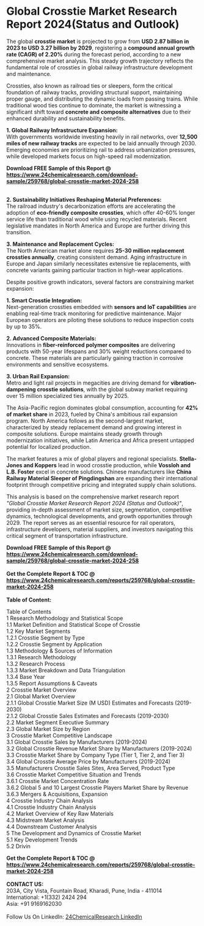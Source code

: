 <h1>Global Crosstie Market Research Report 2024(Status and Outlook)</h1><p>The global <strong>crosstie market</strong> is projected to grow from <strong>USD 2.87 billion in 2023 to USD 3.27 billion by 2029</strong>, registering a <strong>compound annual growth rate (CAGR) of 2.20%</strong> during the forecast period, according to a new comprehensive market analysis. This steady growth trajectory reflects the fundamental role of crossties in global railway infrastructure development and maintenance.</p><p>Crossties, also known as railroad ties or sleepers, form the critical foundation of railway tracks, providing structural support, maintaining proper gauge, and distributing the dynamic loads from passing trains. While traditional wood ties continue to dominate, the market is witnessing a significant shift toward <strong>concrete and composite alternatives</strong> due to their enhanced durability and sustainability benefits.</p><p><strong>1. Global Railway Infrastructure Expansion:</strong><br>
With governments worldwide investing heavily in rail networks, over <strong>12,500 miles of new railway tracks</strong> are expected to be laid annually through 2030. Emerging economies are prioritizing rail to address urbanization pressures, while developed markets focus on high-speed rail modernization.</p><div><b>Download FREE Sample of this Report @ 
            <a href="https://www.24chemicalresearch.com/download-sample/259768/global-crosstie-market-2024-258">
            https://www.24chemicalresearch.com/download-sample/259768/global-crosstie-market-2024-258</a></b></div><br><p><strong>2. Sustainability Initiatives Reshaping Material Preferences:</strong><br>
The railroad industry's decarbonization efforts are accelerating the adoption of <strong>eco-friendly composite crossties</strong>, which offer 40-60% longer service life than traditional wood while using recycled materials. Recent legislative mandates in North America and Europe are further driving this transition.</p><p><strong>3. Maintenance and Replacement Cycles:</strong><br>
The North American market alone requires <strong>25-30 million replacement crossties annually</strong>, creating consistent demand. Aging infrastructure in Europe and Japan similarly necessitates extensive tie replacements, with concrete variants gaining particular traction in high-wear applications.</p><p>Despite positive growth indicators, several factors are constraining market expansion:</p><p><strong>1. Smart Crosstie Integration:</strong><br>
Next-generation crossties embedded with <strong>sensors and IoT capabilities</strong> are enabling real-time track monitoring for predictive maintenance. Major European operators are piloting these solutions to reduce inspection costs by up to 35%.</p><p><strong>2. Advanced Composite Materials:</strong><br>
Innovations in <strong>fiber-reinforced polymer composites</strong> are delivering products with 50-year lifespans and 30% weight reductions compared to concrete. These materials are particularly gaining traction in corrosive environments and sensitive ecosystems.</p><p><strong>3. Urban Rail Expansion:</strong><br>
Metro and light rail projects in megacities are driving demand for <strong>vibration-dampening crosstie solutions</strong>, with the global subway market requiring over 15 million specialized ties annually by 2025.</p><p>The Asia-Pacific region dominates global consumption, accounting for <strong>42% of market share</strong> in 2023, fueled by China's ambitious rail expansion program. North America follows as the second-largest market, characterized by steady replacement demand and growing interest in composite solutions. Europe maintains steady growth through modernization initiatives, while Latin America and Africa present untapped potential for localized production.</p><p>The market features a mix of global players and regional specialists. <strong>Stella-Jones and Koppers</strong> lead in wood crosstie production, while <strong>Vossloh and L.B. Foster</strong> excel in concrete solutions. Chinese manufacturers like <strong>China Railway Material Sleeper of Pingdingshan</strong> are expanding their international footprint through competitive pricing and integrated supply chain solutions.</p><p>This analysis is based on the comprehensive market research report <em>"Global Crosstie Market Research Report 2024 (Status and Outlook)"</em>, providing in-depth assessment of market size, segmentation, competitive dynamics, technological developments, and growth opportunities through 2029. The report serves as an essential resource for rail operators, infrastructure developers, material suppliers, and investors navigating this critical segment of transportation infrastructure.</p><div><b>Download FREE Sample of this Report @ 
            <a href="https://www.24chemicalresearch.com/download-sample/259768/global-crosstie-market-2024-258">
            https://www.24chemicalresearch.com/download-sample/259768/global-crosstie-market-2024-258</a></b></div><br><div><b>Get the Complete Report & TOC @ 
            <a href="https://www.24chemicalresearch.com/reports/259768/global-crosstie-market-2024-258">
            https://www.24chemicalresearch.com/reports/259768/global-crosstie-market-2024-258</a></b></div><br>
            <b>Table of Content:</b><p>Table of Contents<br />
1 Research Methodology and Statistical Scope<br />
1.1 Market Definition and Statistical Scope of Crosstie<br />
1.2 Key Market Segments<br />
1.2.1 Crosstie Segment by Type<br />
1.2.2 Crosstie Segment by Application<br />
1.3 Methodology & Sources of Information<br />
1.3.1 Research Methodology<br />
1.3.2 Research Process<br />
1.3.3 Market Breakdown and Data Triangulation<br />
1.3.4 Base Year<br />
1.3.5 Report Assumptions & Caveats<br />
2 Crosstie Market Overview<br />
2.1 Global Market Overview<br />
2.1.1 Global Crosstie Market Size (M USD) Estimates and Forecasts (2019-2030)<br />
2.1.2 Global Crosstie Sales Estimates and Forecasts (2019-2030)<br />
2.2 Market Segment Executive Summary<br />
2.3 Global Market Size by Region<br />
3 Crosstie Market Competitive Landscape<br />
3.1 Global Crosstie Sales by Manufacturers (2019-2024)<br />
3.2 Global Crosstie Revenue Market Share by Manufacturers (2019-2024)<br />
3.3 Crosstie Market Share by Company Type (Tier 1, Tier 2, and Tier 3)<br />
3.4 Global Crosstie Average Price by Manufacturers (2019-2024)<br />
3.5 Manufacturers Crosstie Sales Sites, Area Served, Product Type<br />
3.6 Crosstie Market Competitive Situation and Trends<br />
3.6.1 Crosstie Market Concentration Rate<br />
3.6.2 Global 5 and 10 Largest Crosstie Players Market Share by Revenue<br />
3.6.3 Mergers & Acquisitions, Expansion<br />
4 Crosstie Industry Chain Analysis<br />
4.1 Crosstie Industry Chain Analysis<br />
4.2 Market Overview of Key Raw Materials<br />
4.3 Midstream Market Analysis<br />
4.4 Downstream Customer Analysis<br />
5 The Development and Dynamics of Crosstie Market <br />
5.1 Key Development Trends<br />
5.2 Drivin</p><div><b>Get the Complete Report & TOC @ 
            <a href="https://www.24chemicalresearch.com/reports/259768/global-crosstie-market-2024-258">
            https://www.24chemicalresearch.com/reports/259768/global-crosstie-market-2024-258</a></b></div><br><b>CONTACT US:</b><br>
            203A, City Vista, Fountain Road, Kharadi, Pune, India - 411014<br>
            International: +1(332) 2424 294<br>
            Asia: +91 9169162030 <br><br>
            Follow Us On LinkedIn: <a href="https://www.linkedin.com/company/24chemicalresearch/">24ChemicalResearch LinkedIn</a>
